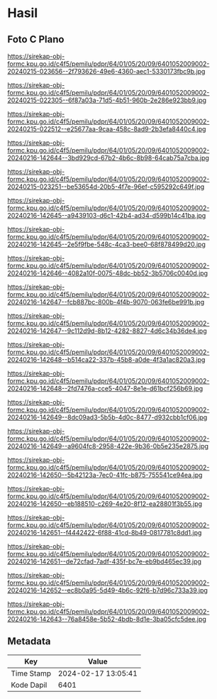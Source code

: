 # Hasil

## Foto C Plano

https://sirekap-obj-formc.kpu.go.id/c4f5/pemilu/pdpr/64/01/05/20/09/6401052009002-20240215-023656--2f793626-49e6-4360-aec1-5330173fbc9b.jpg

https://sirekap-obj-formc.kpu.go.id/c4f5/pemilu/pdpr/64/01/05/20/09/6401052009002-20240215-022305--6f87a03a-71d5-4b51-960b-2e286e923bb9.jpg

https://sirekap-obj-formc.kpu.go.id/c4f5/pemilu/pdpr/64/01/05/20/09/6401052009002-20240215-022512--e25677aa-9caa-458c-8ad9-2b3efa8440c4.jpg

https://sirekap-obj-formc.kpu.go.id/c4f5/pemilu/pdpr/64/01/05/20/09/6401052009002-20240216-142644--3bd929cd-67b2-4b6c-8b98-64cab75a7cba.jpg

https://sirekap-obj-formc.kpu.go.id/c4f5/pemilu/pdpr/64/01/05/20/09/6401052009002-20240215-023251--be53654d-20b5-4f7e-96ef-c595292c649f.jpg

https://sirekap-obj-formc.kpu.go.id/c4f5/pemilu/pdpr/64/01/05/20/09/6401052009002-20240216-142645--a9439103-d6c1-42b4-ad34-d599b14c41ba.jpg

https://sirekap-obj-formc.kpu.go.id/c4f5/pemilu/pdpr/64/01/05/20/09/6401052009002-20240216-142645--2e5f9fbe-548c-4ca3-bee0-68f878499d20.jpg

https://sirekap-obj-formc.kpu.go.id/c4f5/pemilu/pdpr/64/01/05/20/09/6401052009002-20240216-142646--4082a10f-0075-48dc-bb52-3b5706c0040d.jpg

https://sirekap-obj-formc.kpu.go.id/c4f5/pemilu/pdpr/64/01/05/20/09/6401052009002-20240216-142647--fcb887bc-800b-4f4b-9070-063fe6be991b.jpg

https://sirekap-obj-formc.kpu.go.id/c4f5/pemilu/pdpr/64/01/05/20/09/6401052009002-20240216-142647--9c112d9d-8b12-4282-8827-4d6c34b36de4.jpg

https://sirekap-obj-formc.kpu.go.id/c4f5/pemilu/pdpr/64/01/05/20/09/6401052009002-20240216-142648--b514ca22-337b-45b8-a0de-4f3a1ac820a3.jpg

https://sirekap-obj-formc.kpu.go.id/c4f5/pemilu/pdpr/64/01/05/20/09/6401052009002-20240216-142648--2fd7476a-cce5-4047-8e1e-d61bcf256b69.jpg

https://sirekap-obj-formc.kpu.go.id/c4f5/pemilu/pdpr/64/01/05/20/09/6401052009002-20240216-142649--8dc09ad3-5b5b-4d0c-8477-d932cbb1cf06.jpg

https://sirekap-obj-formc.kpu.go.id/c4f5/pemilu/pdpr/64/01/05/20/09/6401052009002-20240216-142649--a9604fc8-2958-422e-9b36-0b5e235e2875.jpg

https://sirekap-obj-formc.kpu.go.id/c4f5/pemilu/pdpr/64/01/05/20/09/6401052009002-20240216-142650--5b42123a-7ec0-41fc-b875-755541ce94ea.jpg

https://sirekap-obj-formc.kpu.go.id/c4f5/pemilu/pdpr/64/01/05/20/09/6401052009002-20240216-142650--eb188510-c269-4e20-8f12-ea28801f3b55.jpg

https://sirekap-obj-formc.kpu.go.id/c4f5/pemilu/pdpr/64/01/05/20/09/6401052009002-20240216-142651--f4442422-6f88-41cd-8b49-0817781c8dd1.jpg

https://sirekap-obj-formc.kpu.go.id/c4f5/pemilu/pdpr/64/01/05/20/09/6401052009002-20240216-142651--de72cfad-7adf-435f-bc7e-eb9bd465ec39.jpg

https://sirekap-obj-formc.kpu.go.id/c4f5/pemilu/pdpr/64/01/05/20/09/6401052009002-20240216-142652--ec8b0a95-5d49-4b6c-92f6-b7d96c733a39.jpg

https://sirekap-obj-formc.kpu.go.id/c4f5/pemilu/pdpr/64/01/05/20/09/6401052009002-20240216-142643--76a8458e-5b52-4bdb-8d1e-3ba05cfc5dee.jpg


## Metadata

| Key        | Value               |
| ---------- | ------------------- |
| Time Stamp | 2024-02-17 13:05:41 |
| Kode Dapil | 6401                |




